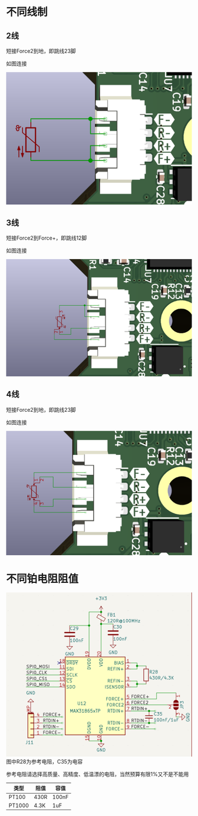 # 不同线制

## 2线
短接Force2到地，即跳线23脚

如图连接

![](31865_2w.png)

## 3线
短接Force2到Force+，即跳线12脚

如图连接

![](31865_3w.png)

## 4线
短接Force2到地，即跳线23脚

如图连接

![](31865_4w.png)

# 不同铂电阻阻值
![](31865_circuit.png)
图中R28为参考电阻，C35为电容

参考电阻请选择高质量、高精度、低温漂的电阻，当然预算有限1%又不是不能用

| 类型 | 阻值 | 容值 |
|-----|-----|------|
|PT100 | 430R|100nF|
|PT1000|4.3K|1uF|

